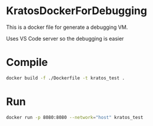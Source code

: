 # KratosDockerForDebugging
This is a docker file for generate a debugging VM.

Uses VS Code server so the debugging is easier

# Compile

~~~sh
docker build -f ./Dockerfile -t kratos_test . 
~~~

# Run

~~~sh
docker run -p 8080:8080 --network="host" kratos_test 
~~~
